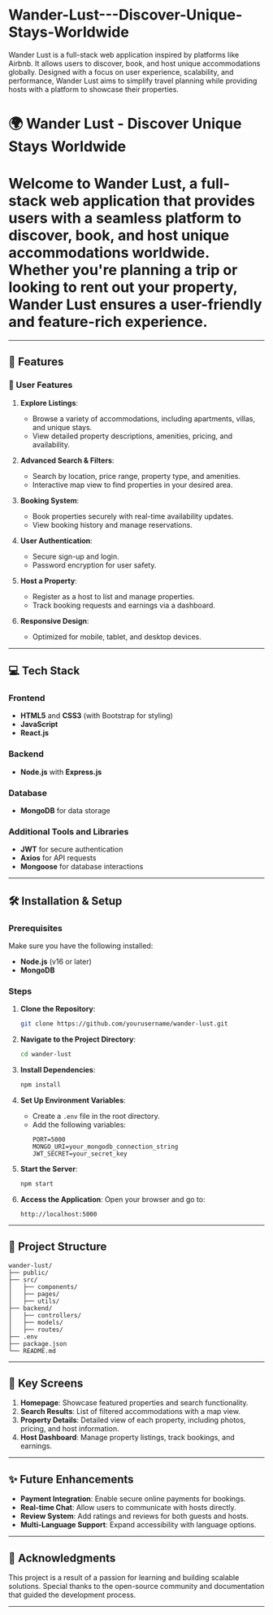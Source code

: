 # Wander-Lust---Discover-Unique-Stays-Worldwide
Wander Lust is a full-stack web application inspired by platforms like Airbnb. It allows users to discover, book, and host unique accommodations globally.  Designed with a focus on user experience, scalability, and performance, Wander Lust aims to simplify travel planning while providing hosts with a platform to showcase their properties.

# 🌍 Wander Lust - Discover Unique Stays Worldwide

# Welcome to Wander Lust, a full-stack web application that provides users with a seamless platform to discover, book, and host unique accommodations worldwide. Whether you're planning a trip or looking to rent out your property, Wander Lust ensures a user-friendly and feature-rich experience.
---


## 🚀 Features

### 🏡 User Features
1. **Explore Listings**:
   - Browse a variety of accommodations, including apartments, villas, and unique stays.
   - View detailed property descriptions, amenities, pricing, and availability.

2. **Advanced Search & Filters**:
   - Search by location, price range, property type, and amenities.
   - Interactive map view to find properties in your desired area.

3. **Booking System**:
   - Book properties securely with real-time availability updates.
   - View booking history and manage reservations.

4. **User Authentication**:
   - Secure sign-up and login.
   - Password encryption for user safety.

5. **Host a Property**:
   - Register as a host to list and manage properties.
   - Track booking requests and earnings via a dashboard.

6. **Responsive Design**:
   - Optimized for mobile, tablet, and desktop devices.

---

## 💻 Tech Stack

### Frontend
- **HTML5** and **CSS3** (with Bootstrap for styling)
- **JavaScript**
- **React.js**

### Backend
- **Node.js** with **Express.js**

### Database
- **MongoDB** for data storage

### Additional Tools and Libraries
- **JWT** for secure authentication
- **Axios** for API requests
- **Mongoose** for database interactions

---

## 🛠️ Installation & Setup

### Prerequisites
Make sure you have the following installed:
- **Node.js** (v16 or later)
- **MongoDB**

### Steps

1. **Clone the Repository**:
   ```bash
   git clone https://github.com/yourusername/wander-lust.git
   ```

2. **Navigate to the Project Directory**:
   ```bash
   cd wander-lust
   ```

3. **Install Dependencies**:
   ```bash
   npm install
   ```

4. **Set Up Environment Variables**:
   - Create a `.env` file in the root directory.
   - Add the following variables:
     ```
     PORT=5000
     MONGO_URI=your_mongodb_connection_string
     JWT_SECRET=your_secret_key
     ```

5. **Start the Server**:
   ```bash
   npm start
   ```

6. **Access the Application**:
   Open your browser and go to:
   ```
   http://localhost:5000
   ```

---

## 📂 Project Structure

```
wander-lust/
├── public/
├── src/
│   ├── components/
│   ├── pages/
│   ├── utils/
├── backend/
│   ├── controllers/
│   ├── models/
│   ├── routes/
├── .env
├── package.json
└── README.md
```

---

## 🎨 Key Screens

1. **Homepage**: Showcase featured properties and search functionality.
2. **Search Results**: List of filtered accommodations with a map view.
3. **Property Details**: Detailed view of each property, including photos, pricing, and host information.
4. **Host Dashboard**: Manage property listings, track bookings, and earnings.

---

## ✨ Future Enhancements

- **Payment Integration**: Enable secure online payments for bookings.
- **Real-time Chat**: Allow users to communicate with hosts directly.
- **Review System**: Add ratings and reviews for both guests and hosts.
- **Multi-Language Support**: Expand accessibility with language options.

---

## 🙌 Acknowledgments

This project is a result of a passion for learning and building scalable solutions. Special thanks to the open-source community and documentation that guided the development process.

---


